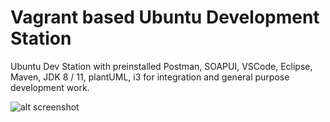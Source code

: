 # Vagrant based Ubuntu Development Station

Ubuntu Dev Station with preinstalled Postman, SOAPUI, VSCode, Eclipse, Maven, JDK 8 / 11, plantUML, i3 for integration and general purpose development work.

![alt screenshot](https://i.imgur.com/fPtLKbR.png)
